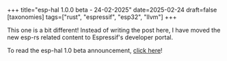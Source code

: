 +++
title="esp-hal 1.0.0 beta - 24-02-2025"
date=2025-02-24
draft=false
[taxonomies]
tags=["rust", "espressif", "esp32", "llvm"]
+++

This one is a bit different! Instead of writing the post here, I have moved the new esp-rs related content to Espressif's developer portal.

To read the esp-hal 1.0 beta announcement, [click here]!


[click here]: https://developer.espressif.com/blog/rust-esp-hal-beta